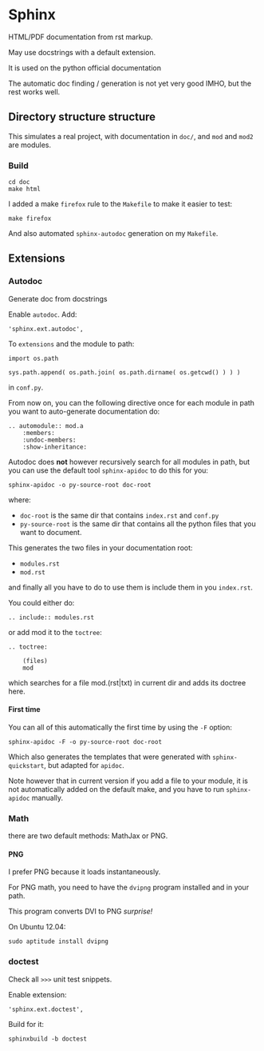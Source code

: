 # Sphinx

HTML/PDF documentation from rst markup.

May use docstrings with a default extension.

It is used on the python official documentation

The automatic doc finding / generation is not yet very good IMHO, but the rest works well.

## Directory structure structure

This simulates a real project, with documentation in `doc/`, and `mod` and `mod2` are modules.

### Build

    cd doc
    make html

I added a make `firefox` rule to the `Makefile` to make it easier to test:

    make firefox

And also automated `sphinx-autodoc` generation on my `Makefile`.

## Extensions

### Autodoc

Generate doc from docstrings

Enable `autodoc`. Add:

    'sphinx.ext.autodoc',

To `extensions` and the module to path:

    import os.path

    sys.path.append( os.path.join( os.path.dirname( os.getcwd() ) ) )

in `conf.py`.

From now on, you can the following directive once for each module in path you want to auto-generate documentation do:

    .. automodule:: mod.a
        :members:
        :undoc-members:
        :show-inheritance:

Autodoc does **not** however recursively search for all modules in path, but you can use the default tool `sphinx-apidoc` to do this for you:

    sphinx-apidoc -o py-source-root doc-root

where:

- `doc-root` is the same dir that contains `index.rst` and `conf.py`
- `py-source-root` is the same dir that contains all the python files that you want to document.

This generates the two files in your documentation root:

- `modules.rst`
- `mod.rst`

and finally all you have to do to use them is include them in you `index.rst`.

You could either do:

    .. include:: modules.rst

or add mod it to the `toctree`:

    .. toctree:

        (files)
        mod

which searches for a file mod.(rst|txt) in current dir and adds its doctree here.

#### First time

You can all of this automatically the first time by using the `-F` option:

    sphinx-apidoc -F -o py-source-root doc-root

Which also generates the templates that were generated with `sphinx-quickstart`, but adapted for `apidoc`.

Note however that in current version if you add a file to your module, it is not automatically added on the default make, and you have to run `sphinx-apidoc` manually.

### Math

there are two default methods: MathJax or PNG.

#### PNG

I prefer PNG because it loads instantaneously.

For PNG math, you need to have the `dvipng` program installed and in your path.

This program converts DVI to PNG *surprise!*

On Ubuntu 12.04:

    sudo aptitude install dvipng

### doctest

Check all `>>>` unit test snippets.

Enable extension:

    'sphinx.ext.doctest',

Build for it:

    sphinxbuild -b doctest
